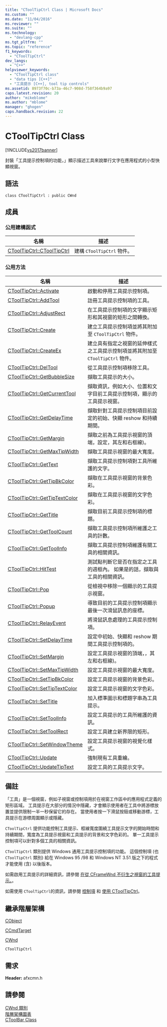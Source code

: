 ```yaml
---
title: "CToolTipCtrl Class | Microsoft Docs"
ms.custom: ""
ms.date: "11/04/2016"
ms.reviewer: ""
ms.suite: ""
ms.technology: 
  - "devlang-cpp"
ms.tgt_pltfrm: ""
ms.topic: "reference"
f1_keywords: 
  - "CToolTipCtrl"
dev_langs: 
  - "C++"
helpviewer_keywords: 
  - "CToolTipCtrl class"
  - "data tips [C++]"
  - "工具提示 [C++], tool tip controls"
ms.assetid: 8973f70c-b73a-46c7-908d-758f364b9a97
caps.latest.revision: 20
author: "mikeblome"
ms.author: "mblome"
manager: "ghogen"
caps.handback.revision: 22
---
```

# CToolTipCtrl Class
[!INCLUDE[vs2017banner](../../assembler/inline/includes/vs2017banner.md)]

封裝「工具提示控制項的功能，」顯示描述工具來說單行文字在應用程式的小型快顯視窗。  
  
## 語法  
  
```  
class CToolTipCtrl : public CWnd  
```  
  
## 成員  
  
### 公用建構函式  
  
|名稱|描述|  
|--------|--------|  
|[CToolTipCtrl::CToolTipCtrl](../Topic/CToolTipCtrl::CToolTipCtrl.md)|建構 `CToolTipCtrl` 物件。|  
  
### 公用方法  
  
|名稱|描述|  
|--------|--------|  
|[CToolTipCtrl::Activate](../Topic/CToolTipCtrl::Activate.md)|啟動和停用工具提示控制項。|  
|[CToolTipCtrl::AddTool](../Topic/CToolTipCtrl::AddTool.md)|註冊工具提示控制項的工具。|  
|[CToolTipCtrl::AdjustRect](../Topic/CToolTipCtrl::AdjustRect.md)|在工具提示控制項的文字顯示矩形和其視窗的矩形之間轉換。|  
|[CToolTipCtrl::Create](../Topic/CToolTipCtrl::Create.md)|建立工具提示控制項並將其附加至 `CToolTipCtrl` 物件。|  
|[CToolTipCtrl::CreateEx](../Topic/CToolTipCtrl::CreateEx.md)|建立具有指定之視窗的延伸樣式之工具提示控制項並將其附加至 `CToolTipCtrl` 物件。|  
|[CToolTipCtrl::DelTool](../Topic/CToolTipCtrl::DelTool.md)|從工具提示控制項移除工具。|  
|[CToolTipCtrl::GetBubbleSize](../Topic/CToolTipCtrl::GetBubbleSize.md)|擷取工具提示的大小。|  
|[CToolTipCtrl::GetCurrentTool](../Topic/CToolTipCtrl::GetCurrentTool.md)|擷取資訊，例如大小、位置和文字目前工具提示控制項，顯示的工具提示視窗。|  
|[CToolTipCtrl::GetDelayTime](../Topic/CToolTipCtrl::GetDelayTime.md)|擷取針對工具提示控制項目前設定的初始、快顯 reshow 和持續期間。|  
|[CToolTipCtrl::GetMargin](../Topic/CToolTipCtrl::GetMargin.md)|擷取之前為工具提示視窗的頂端，設定，其左和右框線\)。|  
|[CToolTipCtrl::GetMaxTipWidth](../Topic/CToolTipCtrl::GetMaxTipWidth.md)|擷取工具提示視窗的最大寬度。|  
|[CToolTipCtrl::GetText](../Topic/CToolTipCtrl::GetText.md)|擷取工具提示控制項對工具所維護的文字。|  
|[CToolTipCtrl::GetTipBkColor](../Topic/CToolTipCtrl::GetTipBkColor.md)|擷取在工具提示視窗的背景色彩。|  
|[CToolTipCtrl::GetTipTextColor](../Topic/CToolTipCtrl::GetTipTextColor.md)|擷取在工具提示視窗的文字色彩。|  
|[CToolTipCtrl::GetTitle](../Topic/CToolTipCtrl::GetTitle.md)|擷取目前工具提示控制項的標題。|  
|[CToolTipCtrl::GetToolCount](../Topic/CToolTipCtrl::GetToolCount.md)|擷取工具提示控制項所維護之工具的計數。|  
|[CToolTipCtrl::GetToolInfo](../Topic/CToolTipCtrl::GetToolInfo.md)|擷取工具提示控制項維護有關工具的相關資訊。|  
|[CToolTipCtrl::HitTest](../Topic/CToolTipCtrl::HitTest.md)|測試點判斷它是否在指定之工具的週框內。  如果是的話，擷取與工具的相關資訊。|  
|[CToolTipCtrl::Pop](../Topic/CToolTipCtrl::Pop.md)|從檢視中移除一個顯示的工具提示視窗。|  
|[CToolTipCtrl::Popup](../Topic/CToolTipCtrl::Popup.md)|導致目前的工具提示控制項顯示最後一次滑鼠訊息的座標。|  
|[CToolTipCtrl::RelayEvent](../Topic/CToolTipCtrl::RelayEvent.md)|將滑鼠訊息處理的工具提示控制項。|  
|[CToolTipCtrl::SetDelayTime](../Topic/CToolTipCtrl::SetDelayTime.md)|設定中初始、快顯和 reshow 期間工具提示控制項的。|  
|[CToolTipCtrl::SetMargin](../Topic/CToolTipCtrl::SetMargin.md)|設定工具提示視窗的頂端，，其左和右框線\)。|  
|[CToolTipCtrl::SetMaxTipWidth](../Topic/CToolTipCtrl::SetMaxTipWidth.md)|設定工具提示視窗的最大寬度。|  
|[CToolTipCtrl::SetTipBkColor](../Topic/CToolTipCtrl::SetTipBkColor.md)|設定工具提示視窗的背景色彩。|  
|[CToolTipCtrl::SetTipTextColor](../Topic/CToolTipCtrl::SetTipTextColor.md)|設定工具提示視窗的文字色彩。|  
|[CToolTipCtrl::SetTitle](../Topic/CToolTipCtrl::SetTitle.md)|加入標準圖示和標題字串為工具提示。|  
|[CToolTipCtrl::SetToolInfo](../Topic/CToolTipCtrl::SetToolInfo.md)|設定工具提示的工具所維護的資訊。|  
|[CToolTipCtrl::SetToolRect](../Topic/CToolTipCtrl::SetToolRect.md)|設定工具建立新界限的矩形。|  
|[CToolTipCtrl::SetWindowTheme](../Topic/CToolTipCtrl::SetWindowTheme.md)|設定工具提示視窗的視覺化樣式。|  
|[CToolTipCtrl::Update](../Topic/CToolTipCtrl::Update.md)|強制現有工具重繪。|  
|[CToolTipCtrl::UpdateTipText](../Topic/CToolTipCtrl::UpdateTipText.md)|設定工具的工具提示文字。|  
  
## 備註  
 「工具」是一個視窗，例如子視窗或控制項用於在視窗工作區中的應用程式定義的矩形區域。  工具提示在大部分的情況中隱藏，才會顯示使用者在工具中將游標放置並提供限制一半一秒保留它的存在。  當使用者按一下滑鼠按鈕或移動游標，工具提示在游標周圍顯示或隱藏。  
  
 `CToolTipCtrl` 提供功能控制工具提示、框線寬度圍繞工具提示文字的開始時間和持續期間，寬度為工具提示視窗和工具提示的背景和文字色彩的。  單一工具提示控制項可以針對多個工具的相關資訊。  
  
 `CToolTipCtrl` 類別提供 Windows 通用工具提示控制項的功能。  這個控制項 \(也 `CToolTipCtrl` 類別\) 給在 Windows 95 \/98 和 Windows NT 3.51 版之下的程式才能使用 \(含\) 以後版本。  
  
 如需啟用工具提示的詳細資訊，請參閱 [在從 CFrameWnd 不衍生之視窗的工具提示。](../../mfc/tool-tips-in-windows-not-derived-from-cframewnd.md)。  
  
 如需使用 `CToolTipCtrl`的資訊，請參閱 [控制項](../../mfc/controls-mfc.md) 和 [使用 CToolTipCtrl](../../mfc/using-ctooltipctrl.md)。  
  
## 繼承階層架構  
 [CObject](../../mfc/reference/cobject-class.md)  
  
 [CCmdTarget](../../mfc/reference/ccmdtarget-class.md)  
  
 [CWnd](../../mfc/reference/cwnd-class.md)  
  
 `CToolTipCtrl`  
  
## 需求  
 **Header:** afxcmn.h  
  
## 請參閱  
 [CWnd 類別](../../mfc/reference/cwnd-class.md)   
 [階層架構圖表](../../mfc/hierarchy-chart.md)   
 [CToolBar Class](../../mfc/reference/ctoolbar-class.md)